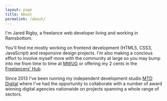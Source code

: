 ```yaml
---
layout: page
title: About
permalink: /about/
---
```


I'm Jared Rigby, a freelance web developer living and working in Ramsbottom. 

You'll find me mostly working on frontend development (HTML5, CSS3, JavaScript) and responsive design projects. I'm also making a concious effort to involve myself more with the community at large so you may bump into me from time to time at [MWUG](https://mwug.uk/) or offering my 2 cents in the [Freelancers' Hub](https://www.facebook.com/groups/webfreelancershub/).

Since 2013 I've been running my independent development studio [MTD Digital](http://www.mtddigital.uk/) where I've had the opportunity to collaborate with a number of award winning digital agencies nationwide on projects spanning a whole range of sectors.